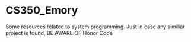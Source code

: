 # CS350_Emory
Some resources related to system programming.
Just in case any similiar project is found, BE AWARE OF Honor Code
